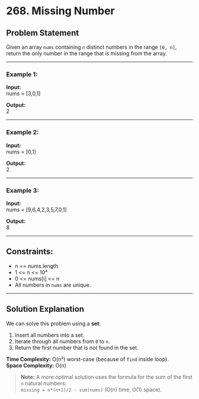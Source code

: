 # 268. Missing Number

## Problem Statement
Given an array `nums` containing `n` distinct numbers in the range `[0, n]`,  
return the only number in the range that is missing from the array.

---

### Example 1:
**Input:**  
nums = [3,0,1]  

**Output:**  
2  

---

### Example 2:
**Input:**  
nums = [0,1]  

**Output:**  
2  

---

### Example 3:
**Input:**  
nums = [9,6,4,2,3,5,7,0,1]  

**Output:**  
8  

---

## Constraints:
- n == nums.length  
- 1 <= n <= 10⁴  
- 0 <= nums[i] <= n  
- All numbers in `nums` are unique.  

---

## Solution Explanation
We can solve this problem using a **set**:  
1. Insert all numbers into a set.  
2. Iterate through all numbers from `0` to `n`.  
3. Return the first number that is not found in the set.  

**Time Complexity:** O(n²) worst-case (because of `find` inside loop).  
**Space Complexity:** O(n)  

> **Note:** A more optimal solution uses the formula for the sum of the first `n` natural numbers:  
> `missing = n*(n+1)/2 - sum(nums)` (O(n) time, O(1) space).  
